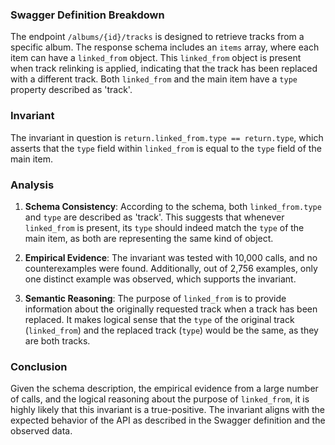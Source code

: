 ### Swagger Definition Breakdown
The endpoint `/albums/{id}/tracks` is designed to retrieve tracks from a specific album. The response schema includes an `items` array, where each item can have a `linked_from` object. This `linked_from` object is present when track relinking is applied, indicating that the track has been replaced with a different track. Both `linked_from` and the main item have a `type` property described as 'track'.

### Invariant
The invariant in question is `return.linked_from.type == return.type`, which asserts that the `type` field within `linked_from` is equal to the `type` field of the main item.

### Analysis
1. **Schema Consistency**: According to the schema, both `linked_from.type` and `type` are described as 'track'. This suggests that whenever `linked_from` is present, its `type` should indeed match the `type` of the main item, as both are representing the same kind of object.

2. **Empirical Evidence**: The invariant was tested with 10,000 calls, and no counterexamples were found. Additionally, out of 2,756 examples, only one distinct example was observed, which supports the invariant.

3. **Semantic Reasoning**: The purpose of `linked_from` is to provide information about the originally requested track when a track has been replaced. It makes logical sense that the `type` of the original track (`linked_from`) and the replaced track (`type`) would be the same, as they are both tracks.

### Conclusion
Given the schema description, the empirical evidence from a large number of calls, and the logical reasoning about the purpose of `linked_from`, it is highly likely that this invariant is a true-positive. The invariant aligns with the expected behavior of the API as described in the Swagger definition and the observed data.
